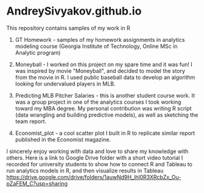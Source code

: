 # AndreySivyakov.github.io

This repository contains samples of my work in R

1. GT Homework - samples of my homework assignments in analytics modeling course (Georgia Institute of Technology, 
Online MSc in Analytic program)

2. Moneyball - I worked on this project on my spare time and it was fun! I was inspired by movie "Moneyball", and decided to 
model the story from the movie in R. I used public baseball data to develop an algorithm looking for undervalued players in MLB.

3. Predicting MLB Pitcher Salaries - this is another student course work. It was a group project in one of the analytics courses I took
working toward my MBA degree. My personal contribution was writing R script (data wrangling and building predictive models), as well as 
sketching the team report.

4. Economist_plot - a cool scatter plot I built in R to replicate similar report published in the Economist magazine.

I sincerely enjoy working with data and love to share my knowledge with others. Here is a link to Google Drive folder with a short video
tutorial I recorded for university students to show how to connect R and Tableau to run analytics models in R, and then visualize results 
in Tableau https://drive.google.com/drive/folders/1auwNd9H_ihl0R3XRcbZx_Ou-pZaFEM_C?usp=sharing
